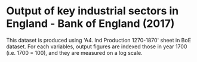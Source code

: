 # Output of key industrial sectors in England - Bank of England (2017)

This dataset is produced using 'A4. Ind Production 1270-1870' sheet in BoE dataset. For each variables, output figures are indexed those in year 1700 (i.e. 1700 = 100), and they are measured on a log scale. 
